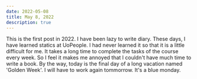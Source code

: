```yaml
---
date: 2022-05-08
title: May 8, 2022
description: true
---
```


This is the first post in 2022. I have been lazy to write diary. These days, I have learned statics at UoPeople. I had never learned it so that it is a little difficult for me. It takes a long time to complete the tasks of the course every week. So I feel it makes me annoyed that I couldn't have much time to write a book.
By the way, today is the final day of a long vacation named 'Golden Week'. I will have to work again tommorrow. It's a blue monday.